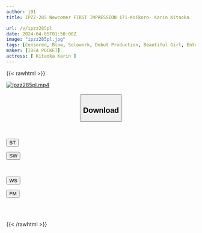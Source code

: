 ```yaml
---
author: j91
title: IPZZ-285 Newcomer FIRST IMPRESSION 171-Koikoro- Karin Kitaoka

url: /v/ipzz285pl
date: 2024-04-05T01:50:00Z
image: "ipzz285pl.jpg"
tags: [Censored, Blow, Solowork, Debut Production, Beautiful Girl, Entertainer	]
maker: [IDEA POCKET]
actress: [ Kitaoka Karin ]
---
```



{{< rawhtml >}}

<div class="video" data-videoid="rJ843pbYZXUb6wo">
    <a href="javascript:;">
        <img src="/v/ipzz285pl/ipzz285pl.jpg" width="WIDTH" height="HEIGHT" alt="ipzz285pl.mp4" loading="lazy">
    </a>
</div>

<script type="text/javascript" src="https://j91.asia/asset/on-demand-st.js"></script>

<br>
  <link rel="stylesheet" href="https://j91.asia/asset/bs5.css">
  
  <center>
  <button class="btn btn-primary" type="button" data-bs-toggle="collapse" data-bs-target=".multi-collapse" aria-expanded="false" aria-controls="multiCollapseExample1 multiCollapseExample2"><h2>Download</h2></button></center>
</p>
<div class="row">
  <div class="col">
    <div class="collapse multi-collapse" id="multiCollapseExample1">
      <div class="card card-body">
	      	      <br>
<div class="buttons">  
<p><a href="https://streamtape.to/v/rJ843pbYZXUb6wo" target="_blank"><button class="btn-hover color-3"><i class="fa fa-download"></i> ST</button></a></p>
<p><a href="https://asnwish.com/ea2bt2uzgtlk" target="_blank"><button class="btn-hover color-2"><i class="fa fa-download"></i> SW</button></a></p></div>
    </div>
  </div>
</div>
  <div class="col">
    <div class="collapse multi-collapse" id="multiCollapseExample2">
      <div class="card card-body">
	      <br>
<div class="buttons">
<p><a href="https://wolfstream.tv/qg6rf8x0hhe2"><button class="btn-hover color-9"><i class="fa fa-download"></i> WS</button></a></p>
<p><a href="https://filemoon.sx/d/gf95cyv01b0j"><button class="btn-hover color-8"><i class="fa fa-download"></i> FM</button></a></p></div>
<br><br>
      </div>
    </div>
  </div>
</div>

{{< /rawhtml >}}